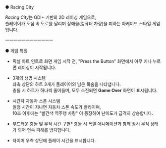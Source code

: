 ● Racing City

*Racing City*는 GDI+ 기반의 2D 레이싱 게임으로,  
플레이어가 도심 속 도로를 달리며 장애물(컴퓨터 차량)을 피하는 아케이드 스타일 게임입니다.  

ㅡㅡㅡㅡㅡㅡㅡㅡㅡㅡㅡㅡ

● 게임 특징

- 픽셀 아트 인트로 화면
게임 시작 전, "Press the Button" 화면에서 아무 키나 누르면 레이싱이 시작됩니다.

- 3개의 생명 시스템  
 좌측 상단의 하트 3개가 플레이어의 남은 목숨을 나타냅니다.  
 충돌 시 하트가 하나씩 줄어들며, 모두 소진되면 **Game Over** 화면이 표시됩니다.

- 시간차 자동차 스폰 시스템  
  일정 시간이 지나면 자동차 스폰 속도가 빨라지며,  
  10초 이후에는 "빨간색 역주행 차량" 이 등장하여 난이도가 급격히 상승합니다.

- 부드러운 충돌 및 무적 시간 구현*
충돌 시 폭발 애니메이션과 함께 잠시 무적 상태가 되어 연속 피해를 방지합니다.

- 타이머
우측 상단에 플레이 시간을 표시합니다.
